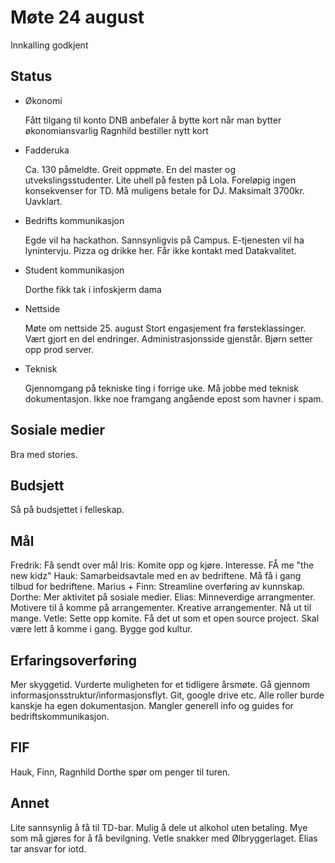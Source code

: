 # Møte 24 august 
Innkalling godkjent

## Status
 - Økonomi

   Fått tilgang til konto
   DNB anbefaler å bytte kort når man bytter økonomiansvarlig
   Ragnhild bestiller nytt kort

 - Fadderuka

   Ca. 130 påmeldte. Greit oppmøte. En del master og utvekslingsstudenter.
   Lite uhell på festen på Lola. Foreløpig ingen konsekvenser for TD.
   Må muligens betale for DJ. Maksimalt 3700kr. Uavklart.

 - Bedrifts kommunikasjon
 
   Egde vil ha hackathon. Sannsynligvis på Campus.
   E-tjenesten vil ha lynintervju. Pizza og drikke her.
   Får ikke kontakt med Datakvalitet.

 - Student kommunikasjon

    Dorthe fikk tak i infoskjerm dama

 - Nettside

    Møte om nettside 25. august
    Stort engasjement fra førsteklassinger.
    Vært gjort en del endringer. Administrasjonsside gjenstår.
    Bjørn setter opp prod server.

 - Teknisk

   Gjennomgang på tekniske ting i forrige uke.
   Må jobbe med teknisk dokumentasjon.
   Ikke noe framgang angående epost som havner i spam.

## Sosiale medier
Bra med stories.

## Budsjett
Så på budsjettet i felleskap.

## Mål
Fredrik: Få sendt over mål
Iris: Komite opp og kjøre. Interesse. FÅ me "the new kidz"
Hauk: Samarbeidsavtale med en av bedriftene. Må få i gang tilbud for bedriftene.
Marius + Finn: Streamline overføring av kunnskap.
Dorthe: Mer aktivitet på sosiale medier.
Elias: Minneverdige arrangmenter. Motivere til å komme på arrangementer. Kreative arrangementer. Nå ut til mange.
Vetle: Sette opp komite. Få det ut som et open source project. Skal være lett å komme i gang. Bygge god kultur.

## Erfaringsoverføring
Mer skyggetid. Vurderte muligheten for et tidligere årsmøte.
Gå gjennom informasjonsstruktur/informasjonsflyt. Git, google drive etc.
Alle roller burde kanskje ha egen dokumentasjon.
Mangler generell info og guides for bedriftskommunikasjon.

## FIF
Hauk, Finn, Ragnhild
Dorthe spør om penger til turen.

## Annet
Lite sannsynlig å få til TD-bar. Mulig å dele ut alkohol uten betaling. Mye som må gjøres for å få bevilgning.
Vetle snakker med Ølbryggerlaget.
Elias tar ansvar for iotd.